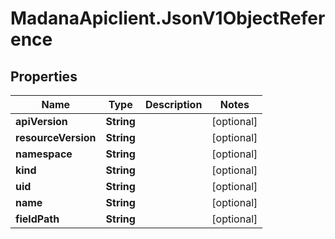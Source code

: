 # MadanaApiclient.JsonV1ObjectReference

## Properties

Name | Type | Description | Notes
------------ | ------------- | ------------- | -------------
**apiVersion** | **String** |  | [optional] 
**resourceVersion** | **String** |  | [optional] 
**namespace** | **String** |  | [optional] 
**kind** | **String** |  | [optional] 
**uid** | **String** |  | [optional] 
**name** | **String** |  | [optional] 
**fieldPath** | **String** |  | [optional] 


